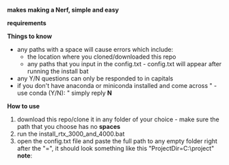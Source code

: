 **makes making a Nerf, simple and easy**

**requirements**

**Things to know**
- any paths with a space will cause errors which include:
  - the location where you cloned/downloaded this repo
  - any paths that you input in the config.txt - config.txt will appear after running the install bat
- any Y/N questions can only be responded to in capitals
- if you don't have anaconda or miniconda installed and come across " - use conda (Y/N): " simply reply **N**

**How to use**
1. download this repo/clone it in any folder of your choice - make sure the path that you choose has no **spaces**
2. run the install_rtx_3000_and_4000.bat
3. open the config.txt file and paste the full path to any empty folder right after the "=", it should look something like this "ProjectDir=C:\project" **note**:
